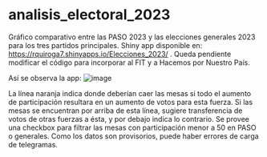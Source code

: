 # analisis_electoral_2023
Gráfico comparativo entre las PASO 2023 y las elecciones generales 2023 para los tres partidos principales. Shiny app disponible en:
https://rquiroga7.shinyapps.io/Elecciones_2023/
. Queda pendiente modificar el código para incorporar al FIT y a Hacemos por Nuestro País.

Así se observa la app:
![image](https://github.com/rquiroga7/analisis_electoral_2023_arg/assets/8103453/39400495-912e-4c6d-93ec-959c0b82741b)

La línea naranja indica donde deberían caer las mesas si todo el aumento de participación resultara en un aumento de votos para esta fuerza. Si las mesas se encuentran por arriba de esta línea, sugiere transferencia de votos de otras fuerzas a ésta, y por debajo indica lo contrario. Se provee una checkbox para filtrar las mesas con participación menor a 50 en PASO o generales. Como los datos son provisorios, puede haber errores de carga de telegramas.
